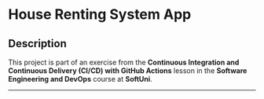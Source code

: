 # House Renting System App

## Description  
This project is part of an exercise from the **Continuous Integration and Continuous Delivery (CI/CD) with GitHub Actions** lesson in the **Software Engineering and DevOps** course at **SoftUni**.

---
